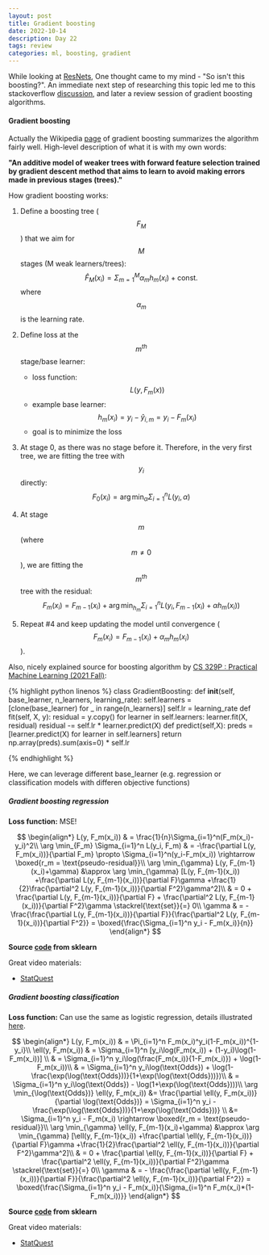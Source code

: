 ```yaml
---
layout: post
title: Gradient boosting
date: 2022-10-14
description: Day 22
tags: review
categories: ml, boosting, gradient
---
```

While looking at [ResNets](https://achchg.github.io/blog/2022/ResNet/), One thought came to my mind - "So isn't this boosting?". An immediate next step of researching this topic led me to this stackoverflow [discussion](https://stats.stackexchange.com/questions/214273/are-residual-networks-related-to-gradient-boosting), and later a review session of gradient boosting algorithms.

#### Gradient boosting
Actually the Wikipedia [page](https://en.wikipedia.org/wiki/Gradient_boosting) of gradient boosting summarizes the algorithm fairly well. High-level description of what it is with my own words: 

**"An additive model of weaker trees with forward feature selection trained by gradient descent method that aims to learn to avoid making errors made in previous stages (trees)."**

How gradient boosting works:
1. Define a boosting tree ($$F_M$$) that we aim for $$M$$ stages (M weak learners/trees):
   $$\hat{F}_M(x_i) = \Sigma_{m=1}^M \alpha_m h_m(x_i) + \text{const.}$$
where $$\alpha_m$$ is the learning rate.

2. Define loss at the $$m^{th}$$ stage/base learner: 
   - loss function: $$L(y, F_m(x))$$
   - example base learner: $$h_m(x_i) = y_i - \hat{y}_{i,m} = y_i - F_m(x_i)$$
   - goal is to minimize the loss
  

3. At stage 0, as there was no stage before it. Therefore, in the very first tree, we are fitting the tree with $$y_i$$ directly:
   $$F_0(x_i) = \arg \min_\alpha \Sigma_{i=1}^n L(y_i, \alpha)$$

4. At stage $$m$$ (where $$ m \neq 0 $$), we are fitting the $$m^{th}$$ tree with the residual:
   $$F_m(x_i) = F_{m-1}(x_i) + \arg \min_{h_m} \Sigma_{i=1}^n L(y_i, F_{m-1}(x_i) + \alpha h_m(x_i))$$

5. Repeat #4 and keep updating the model until convergence ($$F_m(x_i) = F_{m-1}(x_i) + \alpha_mh_m(x_i)$$).

Also, nicely explained source for boosting algorithm by [CS 329P : Practical Machine Learning (2021 Fall)](https://c.d2l.ai/stanford-cs329p/_static/pdfs/cs329p_slides_7_3.pdf):

{% highlight python linenos %} class GradientBoosting:
    def __init__(self, base_learner, n_learners, learning_rate):
        self.learners = [clone(base_learner) for _ in range(n_learners)]
        self.lr = learning_rate
    def fit(self, X, y):
        residual = y.copy()
        for learner in self.learners:
            learner.fit(X, residual)
            residual -= self.lr * learner.predict(X)
    def predict(self,X):
        preds = [learner.predict(X) for learner in self.learners]
        return np.array(preds).sum(axis=0) * self.lr

{% endhighlight %}

Here, we can leverage different base_learner (e.g. regression or classification models with differen objective functions)

##### Gradient boosting regression

**Loss function:** MSE!

$$
\begin{align*}
L(y, F_m(x_i)) & = \frac{1}{n}\Sigma_{i=1}^n(F_m(x_i)-y_i)^2\\
\arg \min_{F_m} \Sigma_{i=1}^n L(y_i, F_m) & = -\frac{\partial L(y, F_m(x_i))}{\partial F_m} \propto \Sigma_{i=1}^n(y_i-F_m(x_i)) \rightarrow \boxed{r_m = \text{pseudo-residual}}\\
\arg \min_{\gamma} L(y, F_{m-1}(x_i)+\gamma) &\approx \arg \min_{\gamma} [L(y, F_{m-1}(x_i)) +\frac{\partial L(y, F_{m-1}(x_i))}{\partial F}\gamma +\frac{1}{2}\frac{\partial^2 L(y, F_{m-1}(x_i))}{\partial F^2}\gamma^2]\\
& = 0 + \frac{\partial L(y, F_{m-1}(x_i))}{\partial F} + \frac{\partial^2 L(y, F_{m-1}(x_i))}{\partial F^2}\gamma \stackrel{\text{set}}{=} 0\\
\gamma & = - \frac{\frac{\partial L(y, F_{m-1}(x_i))}{\partial F}}{\frac{\partial^2 L(y, F_{m-1}(x_i))}{\partial F^2}} = \boxed{\frac{\Sigma_{i=1}^n y_i - F_m(x_i)}{n}}
\end{align*}
$$

**Source [code](https://scikit-learn.org/stable/modules/generated/sklearn.ensemble.GradientBoostingRegressor.html#sklearn.ensemble.GradientBoostingRegressor) from sklearn**


Great video materials:
- [StatQuest](https://www.youtube.com/watch?v=2xudPOBz-vs)

##### Gradient boosting classification

**Loss function:** Can use the same as logistic regression, details illustrated [here](https://achchg.github.io/blog/2022/Stochastic_gradient_descent/).

$$
\begin{align*}
L(y, F_m(x_i)) & = \Pi_{i=1}^n F_m(x_i)^y_i(1-F_m(x_i))^{1-y_i}\\
\ell(y, F_m(x_i)) & = \Sigma_{i=1}^n [y_i\log(F_m(x_i)) + (1-y_i)\log(1-F_m(x_i))] \\
& = \Sigma_{i=1}^n y_i\log(\frac{F_m(x_i)}{1-F_m(x_i)}) + \log(1-F_m(x_i))\\
& = \Sigma_{i=1}^n y_i\log(\text{Odds}) + \log(1-\frac{\exp(\log(\text{Odds}))}{1+\exp(\log(\text{Odds}))})\\
& = \Sigma_{i=1}^n y_i\log(\text{Odds}) - \log(1+\exp(\log(\text{Odds})))\\
\arg \min_{\log(\text{Odds})} \ell(y, F_m(x_i)) &= \frac{\partial \ell(y, F_m(x_i))}{\partial \log(\text{Odds})} 
= \Sigma_{i=1}^n y_i - \frac{\exp(\log(\text{Odds}))}{1+\exp(\log(\text{Odds}))} \\ &= \Sigma_{i=1}^n y_i - F_m(x_i) \rightarrow \boxed{r_m = \text{pseudo-residual}}\\
\arg \min_{\gamma} \ell(y, F_{m-1}(x_i)+\gamma) &\approx \arg \min_{\gamma} [\ell(y, F_{m-1}(x_i)) +\frac{\partial \ell(y, F_{m-1}(x_i))}{\partial F}\gamma +\frac{1}{2}\frac{\partial^2 \ell(y, F_{m-1}(x_i))}{\partial F^2}\gamma^2]\\
& = 0 + \frac{\partial \ell(y, F_{m-1}(x_i))}{\partial F} + \frac{\partial^2 \ell(y, F_{m-1}(x_i))}{\partial F^2}\gamma \stackrel{\text{set}}{=} 0\\
\gamma & = - \frac{\frac{\partial \ell(y, F_{m-1}(x_i))}{\partial F}}{\frac{\partial^2 \ell(y, F_{m-1}(x_i))}{\partial F^2}} = \boxed{\frac{\Sigma_{i=1}^n y_i - F_m(x_i)}{\Sigma_{i=1}^n F_m(x_i)*(1-F_m(x_i))}}
\end{align*} 
$$


**Source [code](https://scikit-learn.org/stable/modules/generated/sklearn.ensemble.GradientBoostingClassifier.html#sklearn.ensemble.GradientBoostingClassifier) from sklearn**

Great video materials:
- [StatQuest](https://www.youtube.com/watch?v=StWY5QWMXCw)
  
<!-- 
Example notebook with above example can be found [here](https://github.com/achchg/achchg.github.io/blob/master/jupyternb/2022-09-29-Stochastic_gradient_descent.ipynb). -->
